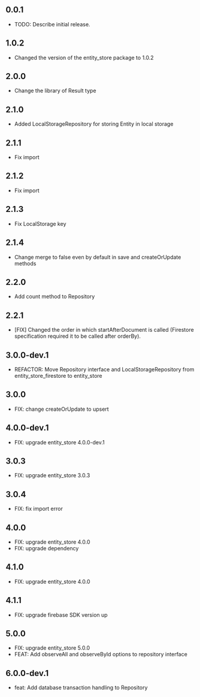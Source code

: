 ## 0.0.1

* TODO: Describe initial release.

## 1.0.2

* Changed the version of the entity_store package to 1.0.2

## 2.0.0

* Change the library of Result type

## 2.1.0

* Added LocalStorageRepository for storing Entity in local storage

## 2.1.1

* Fix import

## 2.1.2

* Fix import

## 2.1.3

* Fix LocalStorage key

## 2.1.4

* Change merge to false even by default in save and createOrUpdate methods


## 2.2.0

* Add count method to Repository

## 2.2.1

* [FIX] Changed the order in which startAfterDocument is called (Firestore specification required it to be called after orderBy).

## 3.0.0-dev.1

* REFACTOR: Move Repository interface and LocalStorageRepository from entity_store_firestore to entity_store

## 3.0.0

* FIX: change createOrUpdate to upsert


## 4.0.0-dev.1

* FIX: upgrade entity_store 4.0.0-dev.1

## 3.0.3

* FIX: upgrade entity_store 3.0.3

## 3.0.4

* FIX: fix import error

## 4.0.0

* FIX: upgrade entity_store 4.0.0
* FIX: upgrade dependency

## 4.1.0
* FIX: upgrade entity_store 4.0.0

## 4.1.1
* FIX: upgrade firebase SDK version up

## 5.0.0
* FIX: upgrade entity_store 5.0.0
* FEAT: Add observeAll and observeById options to repository interface

## 6.0.0-dev.1

* feat: Add database transaction handling to Repository
